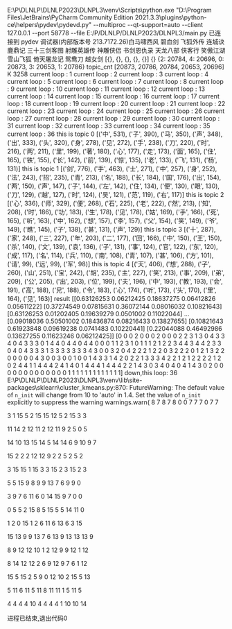 E:\P\DLNLP\DLNLP2023\DLNPL3\venv\Scripts\python.exe "D:\Program Files\JetBrains\PyCharm Community Edition 2021.3.3\plugins\python-ce\helpers\pydev\pydevd.py" --multiproc --qt-support=auto --client 127.0.0.1 --port 58778 --file E:/P/DLNLP/DLNLP2023/DLNPL3/main.py
已连接到 pydev 调试器(内部版本号 213.7172.26)白马啸西风
碧血剑
飞狐外传
连城诀
鹿鼎记
三十三剑客图
射雕英雄传
神雕侠侣
书剑恩仇录
天龙八部
侠客行
笑傲江湖
雪山飞狐
倚天屠龙记
鸳鸯刀
越女剑
[{}, {}, {}, {}, {}]
{}
{2: 20784, 4: 20696, 0: 20873, 3: 20653, 1: 20786}
topic_cnt
[20873, 20786, 20784, 20653, 20696]
K 3258
current loop : 1
current loop : 2
current loop : 3
current loop : 4
current loop : 5
current loop : 6
current loop : 7
current loop : 8
current loop : 9
current loop : 10
current loop : 11
current loop : 12
current loop : 13
current loop : 14
current loop : 15
current loop : 16
current loop : 17
current loop : 18
current loop : 19
current loop : 20
current loop : 21
current loop : 22
current loop : 23
current loop : 24
current loop : 25
current loop : 26
current loop : 27
current loop : 28
current loop : 29
current loop : 30
current loop : 31
current loop : 32
current loop : 33
current loop : 34
current loop : 35
current loop : 36
this is topic  0
[('中', 531), ('子', 390), ('马', 350), ('声', 348), ('出', 333), ('头', 320), ('身', 278), ('见', 272), ('手', 238), ('刀', 220), ('时', 216), ('两', 211), ('里', 199), ('著', 180), ('心', 177), ('走', 173), ('面', 165), ('住', 165), ('铁', 155), ('长', 142), ('前', 139), ('惊', 135), ('老', 133), ('飞', 131), ('杨', 131)]
this is topic  1
[('剑', 776), ('手', 463), ('士', 271), ('中', 257), ('身', 252), ('法', 243), ('招', 235), ('青', 213), ('名', 188), ('长', 184), ('国', 176), ('出', 154), ('两', 150), ('声', 147), ('子', 144), ('左', 142), ('住', 134), ('便', 130), ('眼', 130), ('刀', 129), ('越', 127), ('时', 124), ('吴', 121), ('范', 119), ('右', 117)]
this is topic  2
[('心', 336), ('师', 329), ('便', 268), ('石', 225), ('老', 222), ('然', 213), ('知', 208), ('时', 186), ('功', 183), ('生', 178), ('见', 178), ('姑', 169), ('手', 166), ('死', 165), ('听', 163), ('中', 162), ('想', 157), ('李', 157), ('父', 154), ('笑', 149), ('爷', 149), ('瞧', 145), ('子', 138), ('甚', 131), ('声', 129)]
this is topic  3
[('十', 287), ('家', 248), ('三', 227), ('年', 203), ('二', 177), ('回', 166), ('中', 150), ('王', 150), ('杀', 140), ('文', 139), ('袁', 136), ('子', 131), ('事', 124), ('官', 122), ('东', 120), ('成', 117), ('名', 114), ('兵', 110), ('南', 108), ('青', 107), ('甚', 106), ('方', 101), ('请', 99), ('远', 99), ('军', 98)]
this is topic  4
[('天', 406), ('想', 288), ('子', 260), ('山', 251), ('宝', 242), ('胡', 235), ('主', 227), ('笑', 213), ('事', 209), ('弟', 209), ('公', 205), ('出', 203), ('位', 199), ('夫', 196), ('中', 193), ('教', 193), ('会', 191), ('高', 188), ('兄', 188), ('令', 183), ('心', 174), ('听', 173), ('头', 170), ('里', 164), ('见', 163)]
result
[[0.63126253 0.06212425 0.18637275 0.06412826 0.05611222]
 [0.37274549 0.07815631 0.36072144 0.08016032 0.10821643]
 [0.63126253 0.01202405 0.19639279 0.0501002  0.11022044]
 ...
 [0.09018036 0.50501002 0.18436874 0.08216433 0.13827655]
 [0.10821643 0.61923848 0.09619238 0.0741483  0.10220441]
 [0.22044088 0.46492986 0.13627255 0.11623246 0.06212425]]
[0 0 0 2 0 0 0 2 0 0 0 2 2 3 1 3 0 4 3 3 4 0 4 3 3 3 0 1 4 4 0 4 4 0 4 4 0
 0 0 1 1 2 3 1 0 1 1 1 2 1 2 2 3 4 4 3 4 4 2 3 3 0 4 0 4 3 3 3 1 3 3 3 3 3
 3 3 4 3 0 0 3 2 0 4 2 2 2 1 2 2 0 3 2 2 2 0 1 2 1 3 2 2 0 0 0 0 0 4 3 0 0
 3 0 0 1 0 0 1 4 3 3 1 4 2 0 2 2 1 3 3 3 4 2 2 1 2 1 2 2 2 2 1 2 0 2 4 4 1
 1 4 4 4 2 4 1 4 0 1 4 4 4 1 4 4 4 2 2 1 4 3 0 3 4 0 4 0 4 1 4 3 0 2 0 0 0
 0 0 0 0 0 0 0 0 0 0 1 1 1 1 1 1 1 1 1 1 1 1 1]
down,this loop: 36
E:\P\DLNLP\DLNLP2023\DLNPL3\venv\lib\site-packages\sklearn\cluster\_kmeans.py:870: FutureWarning: The default value of `n_init` will change from 10 to 'auto' in 1.4. Set the value of `n_init` explicitly to suppress the warning
  warnings.warn(
8 7 8 7 8 0 0 7 7 7 0 7 7 

3 1 15 5 2 15 15 12 5 2 15 3 3 

11 14 2 12 11 2 12 11 9 2 5 0 5 

14 10 13 15 14 5 14 14 6 9 10 9 7 

15 2 2 2 12 12 9 2 2 5 2 5 2 

3 15 15 1 15 3 3 15 2 3 15 2 3 

5 5 15 9 8 9 9 13 7 6 9 9 0 

3 9 7 6 11 6 0 14 15 9 7 0 0 

0 5 5 2 15 8 5 15 5 5 14 11 0 

1 2 0 15 1 2 6 11 6 13 6 3 15 

15 13 9 9 13 7 6 13 9 13 13 13 9 

8 9 12 12 10 1 2 12 9 9 12 1 12 

8 14 12 12 2 6 9 12 9 7 6 1 12 

15 5 15 2 5 9 0 12 10 2 15 5 13 

5 11 6 11 5 11 8 11 11 1 5 11 5 

4 4 4 4 10 4 4 4 4 1 10 10 14 


进程已结束,退出代码0